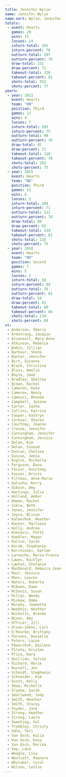 ```yaml
---
title: Jennifer Wylie
name: Jennifer Wylie
name-sort: Wylie, Jennifer
totals:
 - event: Hearts
   games: 29
   wins: 15
   losses: 14
   inturn-total: 265
   inturn-percent: 76
   outturn-total: 287
   outturn-percent: 78
   draw-total: 232
   draw-percent: 72
   takeout-total: 320
   takeout-percent: 81
   shots-total: 552
   shots-percent: 77
years:
 - year: 2012
   event: Hearts
   team: "ON"
   position: Third
   games: 11
   wins: 4
   losses: 7
   inturn-total: 103
   inturn-percent: 75
   outturn-total: 99
   outturn-percent: 76
   draw-total: 92
   draw-percent: 72
   takeout-total: 110
   takeout-percent: 78
   shots-total: 202
   shots-percent: 75
 - year: 2015
   event: Hearts
   team: "NO"
   position: Third
   games: 11
   wins: 6
   losses: 5
   inturn-total: 104
   inturn-percent: 71
   outturn-total: 112
   outturn-percent: 78
   draw-total: 86
   draw-percent: 65
   takeout-total: 130
   takeout-percent: 81
   shots-total: 216
   shots-percent: 75
 - year: 2018
   event: Hearts
   team: "NO"
   position: Second
   games: 7
   wins: 5
   losses: 2
   inturn-total: 58
   inturn-percent: 88
   outturn-total: 76
   outturn-percent: 81
   draw-total: 54
   draw-percent: 83
   takeout-total: 80
   takeout-percent: 84
   shots-total: 134
   shots-percent: 84
vs:
 - Anderson, Sherry
 - Armstrong, Jacquie
 - Arsenault, Mary-Anne
 - Atkinson, Rebecca
 - Babin, Jillian
 - Barbour, Shona
 - Baxter, Jennifer
 - Birt, Suzanne
 - Black, Christina
 - Blais, Amelie
 - Boyle, Jane
 - Bradley, Shelley
 - Brown, Rachel
 - Cameron, Kate
 - Cameron, Nancy
 - Camozzi, Rhonda
 - Campbell, Jolene
 - Carter, Sasha
 - Collins, Katrina
 - Cooper, Kathryn
 - Cormier, Sharon
 - Courtney, Joanne
 - Crouse, Jennifer
 - Cunningham, Jennifer
 - Cunningham, Jessica
 - Dolan, Kim
 - Dolan, Sinead
 - Duncan, Chelsea
 - Duncan, Jenna
 - Englot, Michelle
 - Ferguson, Dana
 - Fesser, Kourtney
 - Fesser, Krista
 - Filteau, Anne-Marie
 - Galusha, Kerry
 - Gibson, Amy
 - Hastings, Julie
 - Holland, Amber
 - Homan, Rachel
 - Iskiw, Beth
 - Jones, Jennifer
 - Joyce, Blisse
 - Kalenchuk, Heather
 - Kasner, Marliese
 - Kelly, Andrea
 - Knezevic, Patti
 - Koehler, Megan
 - Koltun, Sarah
 - Korab, Stephanie
 - Korchinski, Karlee
 - Larouche, Marie-France
 - Lawes, Kaitlyn
 - Lawton, Stefanie
 - MacDonald, Rebecca Jean
 - Mair, Jessica
 - Mann, Lauren
 - Materi, Roberta
 - McEwen, Dawn
 - McInnis, Susan
 - Miller, Wendy
 - Miskew, Emma
 - Murphy, Jeanette
 - Nedohin, Heather
 - Nicholls, Brenda
 - Nixon, Amy
 - Officer, Jill
 - Olson-Johns, Lori
 - O'Rourke, Brittany
 - Parsons, Danielle
 - Peters, Laine
 - Pewarchuk, Dailene
 - Pilote, Kristen
 - Price, Kara
 - Quillian, Sylvie
 - Richard, Marie
 - Rusnell, Jen
 - Schmidt, Stephanie
 - Schneider, Kim
 - Scott, Kelly
 - Shea, Michelle
 - Slywka, Sarah
 - Smallwood, Jody
 - Smith, Heather
 - Smith, Stacey
 - Snyder, Jane
 - Strong, Heather
 - Strong, Laura
 - Sweeting, Val
 - Trombley, Christy
 - Udle, Teri
 - Van Osch, Kalia
 - Van Osch, Kesa
 - Van Osch, Marika
 - Vey, Lana
 - Weagle, Lisa
 - Westcott, Raunora
 - Whitaker, Carol
 - Wilson, Leslie
---
```

